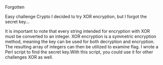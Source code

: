 Forgotten

Easy challenge Crypto
I decided to try XOR encryption, but I forgot the secret key...

It is important to note that every string intended for encryption with XOR must be converted to an integer. XOR encryption is a symmetric encryption method, meaning the key can be used for both decryption and encryption. The resulting array of integers can then be utilized to examine flag.
I wrote a Perl script to find the secret key.With this script, you could use it for other challenges XOR as well.
